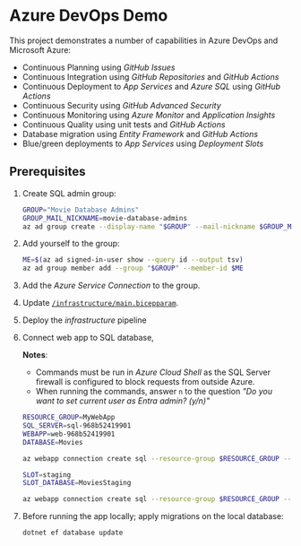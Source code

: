 # Azure DevOps Demo

This project demonstrates a number of capabilities in Azure DevOps and Microsoft Azure:

- Continuous Planning using *GitHub Issues*
- Continuous Integration using *GitHub Repositories* and *GitHub Actions*
- Continuous Deployment to *App Services* and *Azure SQL* using *GitHub Actions*
- Continuous Security using *GitHub Advanced Security*
- Continuous Monitoring using *Azure Monitor* and *Application Insights*
- Continuous Quality using unit tests and *GitHub Actions*
- Database migration using *Entity Framework* and *GitHub Actions*
- Blue/green deployments to *App Services* using *Deployment Slots*

## Prerequisites

1. Create SQL admin group:

    ```bash
    GROUP="Movie Database Admins"
    GROUP_MAIL_NICKNAME=movie-database-admins
    az ad group create --display-name "$GROUP" --mail-nickname $GROUP_MAIL_NICKNAME
    ```

1. Add yourself to the group:

    ```bash
    ME=$(az ad signed-in-user show --query id --output tsv)
    az ad group member add --group "$GROUP" --member-id $ME
    ```

1. Add the *Azure Service Connection* to the group.
1. Update [`/infrastructure/main.bicepparam`](/infrastructure/main.bicepparam).
1. Deploy the *infrastructure* pipeline
1. Connect web app to SQL database,

    **Notes**:

    - Commands must be run in *Azure Cloud Shell* as the SQL Server firewall is configured to block requests from outside Azure.
    - When running the commands, answer `n` to the question *"Do you want to set current user as Entra admin? (y/n)"*

    ```bash
    RESOURCE_GROUP=MyWebApp
    SQL_SERVER=sql-968b52419901
    WEBAPP=web-968b52419901
    DATABASE=Movies

    az webapp connection create sql --resource-group $RESOURCE_GROUP --name $WEBAPP --target-resource-group $RESOURCE_GROUP --server $SQL_SERVER --database $DATABASE --system-identity --client-type dotnet --connection $DATABASE # --config-connstr (in preview; to be enabled later)

    SLOT=staging
    SLOT_DATABASE=MoviesStaging

    az webapp connection create sql --resource-group $RESOURCE_GROUP --name $WEBAPP --slot $SLOT --target-resource-group $RESOURCE_GROUP --server $SQL_SERVER --database $SLOT_DATABASE --system-identity --client-type dotnet --connection $SLOT_DATABASE # --config-connstr (in preview; not working for deployment slots yet)
    ```

1. Before running the app locally; apply migrations on the local database:

    ```bash
    dotnet ef database update
    ```
